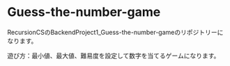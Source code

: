 # Guess-the-number-game
RecursionCSのBackendProject1_Guess-the-number-gameのリポジトリーになります。

遊び方：最小値、最大値、難易度を設定して数字を当てるゲームになります。

